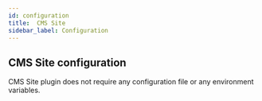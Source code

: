 ```yaml
---
id: configuration
title:  CMS Site
sidebar_label: Configuration
---
```


## CMS Site configuration

CMS Site plugin does not require any configuration file or any environment variables.
